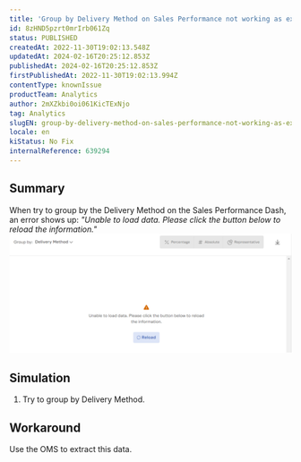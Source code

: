 ```yaml
---
title: 'Group by Delivery Method on Sales Performance not working as expected'
id: 8zHND5pzrt0mrIrb061Zq
status: PUBLISHED
createdAt: 2022-11-30T19:02:13.548Z
updatedAt: 2024-02-16T20:25:12.853Z
publishedAt: 2024-02-16T20:25:12.853Z
firstPublishedAt: 2022-11-30T19:02:13.994Z
contentType: knownIssue
productTeam: Analytics
author: 2mXZkbi0oi061KicTExNjo
tag: Analytics
slugEN: group-by-delivery-method-on-sales-performance-not-working-as-expected
locale: en
kiStatus: No Fix
internalReference: 639294
---
```


## Summary


When try to group by the Delivery Method on the Sales Performance Dash, an error shows up:
_"Unable to load data. Please click the button below to reload the information."_
 ![](https://raw.githubusercontent.com/vtexdocs/known-issues/refs/heads/main/docs/en/known-issues/Analytics/group-by-delivery-method-on-sales-performance-not-working-as-expected_1.png)

##

##

## Simulation



1. Try to group by Delivery Method.


##

## Workaround


Use the OMS to extract this data.

